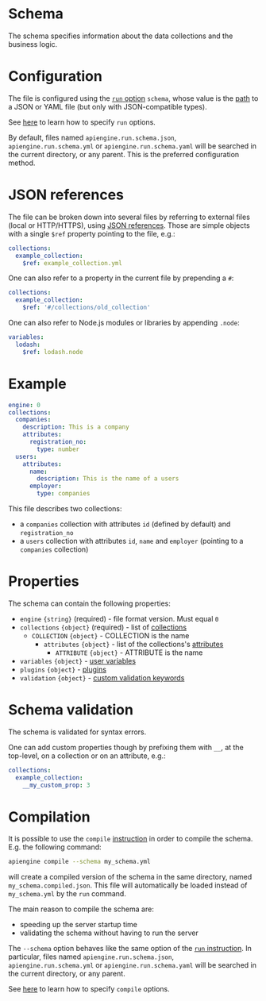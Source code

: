 # Schema

The schema specifies information about the data collections and the business
logic.

# Configuration

The file is configured using the [`run` option](run.md#options)
`schema`, whose value is the [path](configuration.md#filepaths-options) to a
JSON or YAML file (but only with JSON-compatible types).

See [here](configuration.md) to learn how to specify `run` options.

By default, files named `apiengine.run.schema.json`, `apiengine.run.schema.yml`
or `apiengine.run.schema.yaml` will be searched in the current directory, or
any parent. This is the preferred configuration method.

# JSON references

The file can be broken down into several files by referring to external files
(local or HTTP/HTTPS), using
[JSON references](https://tools.ietf.org/html/draft-pbryan-zyp-json-ref-03).
Those are simple objects with a single `$ref` property pointing to the file,
e.g.:

```yml
collections:
  example_collection:
    $ref: example_collection.yml
```

One can also refer to a property in the current file by prepending a `#`:

```yml
collections:
  example_collection:
    $ref: '#/collections/old_collection'
```

One can also refer to Node.js modules or libraries by appending `.node`:

```yml
variables:
  lodash:
    $ref: lodash.node
```

# Example

```yml
engine: 0
collections:
  companies:
    description: This is a company
    attributes:
      registration_no:
        type: number
  users:
    attributes:
      name:
        description: This is the name of a users
      employer:
        type: companies
```

This file describes two collections:
  - a `companies` collection with attributes `id` (defined by default)
    and `registration_no`
  - a `users` collection with attributes `id`, `name` and `employer`
    (pointing to a `companies` collection)

# Properties

The schema can contain the following properties:
  - `engine` `{string}` (required) - file format version. Must equal `0`
  - `collections` `{object}` (required) - list of
    [collections](collections.md#collections)
    - `COLLECTION` `{object}` - COLLECTION is the name
      - `attributes` `{object}` - list of the collections's
        [attributes](collections.md#attributes)
        - `ATTRIBUTE` `{object}` - ATTRIBUTE is the name
  - `variables` `{object}` - [user variables](functions.md#user-variables)
  - `plugins` `{object}` - [plugins](plugins.md)
  - `validation` `{object}` -
    [custom validation keywords](validation.md#custom-validation)

# Schema validation

The schema is validated for syntax errors.

One can add custom properties though by prefixing them with `__`, at the
top-level, on a collection or on an attribute, e.g.:

```yml
collections:
  example_collection:
    __my_custom_prop: 3
```

# Compilation

It is possible to use the `compile` [instruction](usage.md) in order to
compile the schema. E.g. the following command:

```bash
apiengine compile --schema my_schema.yml
```

will create a compiled version of the schema in the same directory, named
`my_schema.compiled.json`. This file will automatically be loaded instead of
`my_schema.yml` by the `run` command.

The main reason to compile the schema are:
  - speeding up the server startup time
  - validating the schema without having to run the server

The `--schema` option behaves like the same option of the
[`run` instruction](#configuration).
In particular, files named `apiengine.run.schema.json`, `apiengine.run.schema.yml`
or `apiengine.run.schema.yaml` will be searched in the current directory, or
any parent.

See [here](configuration.md) to learn how to specify `compile` options.
